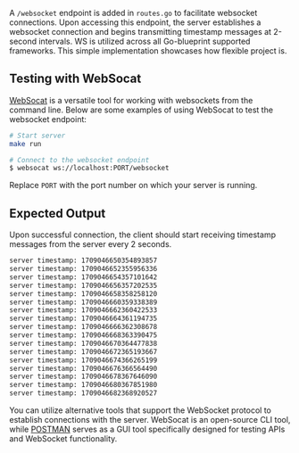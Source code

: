 A `/websocket` endpoint is added in `routes.go` to facilitate websocket connections. Upon accessing this endpoint, the server establishes a websocket connection and begins transmitting timestamp messages at 2-second intervals. WS is utilized across all Go-blueprint supported frameworks. This simple implementation showcases how flexible project is.

## Testing with WebSocat
[WebSocat](https://github.com/vi/websocat) is a versatile tool for working with websockets from the command line. Below are some examples of using WebSocat to test the websocket endpoint:

```bash
# Start server
make run
``` 

```bash
# Connect to the websocket endpoint
$ websocat ws://localhost:PORT/websocket
```

Replace `PORT` with the port number on which your server is running.

## Expected Output
Upon successful connection, the client should start receiving timestamp messages from the server every 2 seconds.

```bash
server timestamp: 1709046650354893857
server timestamp: 1709046652355956336
server timestamp: 1709046654357101642
server timestamp: 1709046656357202535
server timestamp: 1709046658358258120
server timestamp: 1709046660359338389
server timestamp: 1709046662360422533
server timestamp: 1709046664361194735
server timestamp: 1709046666362308678
server timestamp: 1709046668363390475
server timestamp: 1709046670364477838
server timestamp: 1709046672365193667
server timestamp: 1709046674366265199
server timestamp: 1709046676366564490
server timestamp: 1709046678367646090
server timestamp: 1709046680367851980
server timestamp: 1709046682368920527
```

You can utilize alternative tools that support the WebSocket protocol to establish connections with the server. WebSocat is an open-source CLI tool, while [POSTMAN](https://www.postman.com/) serves as a GUI tool specifically designed for testing APIs and WebSocket functionality.

